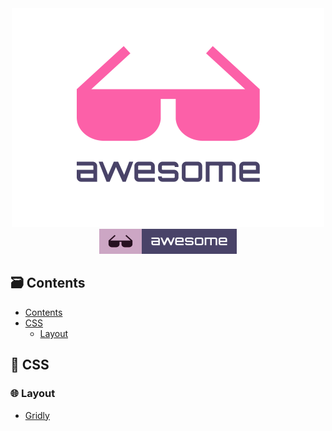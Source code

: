 <div align="center">
	<div>
		<img width="500" src=".readme/logo.png" alt="Awesome">
	</div>
	<a href="https://github.com/topics/awesome">
		<img src=".readme/badge-flat.svg" alt="Awesome">
	</a>
  <br>
</div>

## :card_file_box: Contents

- [Contents](#contents)
- [CSS](#css)
  - [Layout](#layout)

## :lipstick: CSS

### :globe_with_meridians: Layout

- [Gridly](https://github.com/IonicaBizau/gridly)
  
